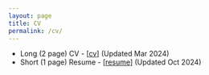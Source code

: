 ```yaml
---
layout: page
title: CV
permalink: /cv/
---
```


* Long (2 page) CV - \[[cv](../local_files/cv/cv_mar24.pdf)\] (Updated Mar 2024)
* Short (1 page) Resume - \[[resume](../local_files/resume/resume_oct24.pdf)\] (Updated Oct 2024)

